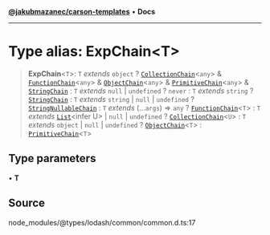 [**@jakubmazanec/carson-templates**](../../../README.md) • **Docs**

---

# Type alias: ExpChain\<T\>

> **ExpChain**\<`T`\>: `T` _extends_ `object` ?
> [`CollectionChain`](../interfaces/CollectionChain.md)\<`any`\> &
> [`FunctionChain`](../interfaces/FunctionChain.md)\<`any`\> &
> [`ObjectChain`](../interfaces/ObjectChain.md)\<`any`\> &
> [`PrimitiveChain`](../interfaces/PrimitiveChain.md)\<`any`\> &
> [`StringChain`](../interfaces/StringChain.md) : `T` _extends_ `null` \| `undefined` ? `never` :
> `T` _extends_ `string` ? [`StringChain`](../interfaces/StringChain.md) : `T` _extends_ `string` \|
> `null` \| `undefined` ? [`StringNullableChain`](../interfaces/StringNullableChain.md) : `T`
> _extends_ (...`args`) => `any` ? [`FunctionChain`](../interfaces/FunctionChain.md)\<`T`\> : `T`
> _extends_ [`List`](List.md)\<infer U\> \| `null` \| `undefined` ?
> [`CollectionChain`](../interfaces/CollectionChain.md)\<`U`\> : `T` _extends_ `object` \| `null` \|
> `undefined` ? [`ObjectChain`](../interfaces/ObjectChain.md)\<`T`\> :
> [`PrimitiveChain`](../interfaces/PrimitiveChain.md)\<`T`\>

## Type parameters

• **T**

## Source

node_modules/@types/lodash/common/common.d.ts:17
